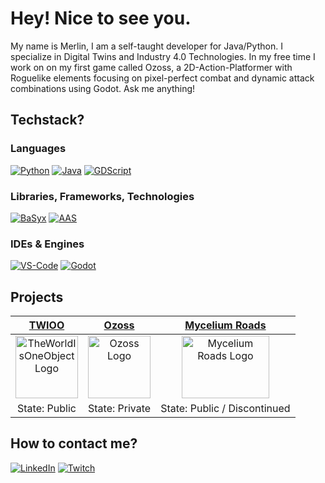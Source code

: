 # Hey! Nice to see you.

My name is Merlin, I am a self-taught developer for Java/Python. I specialize in Digital Twins and Industry 4.0 Technologies. In my free time I work on  on my first game called Ozoss, a 2D-Action-Platformer with Roguelike elements focusing on pixel-perfect combat and dynamic attack combinations using Godot. Ask me anything!

## Techstack?
### Languages
[![Python](https://img.shields.io/badge/Python-FFD43B?style=for-the-badge&logo=python&logoColor=blue)](https://www.python.org/)
[![Java](https://img.shields.io/badge/Java-ED8B00?style=for-the-badge&logo=openjdk&logoColor=white)](https://dev.java/)
[![GDScript](https://img.shields.io/badge/GDScript-5abbff?style=for-the-badge)](https://docs.godotengine.org/en/latest/tutorials/scripting/gdscript/index.html)

### Libraries, Frameworks, Technologies
[![BaSyx](https://img.shields.io/badge/BaSyx-0386b7?style=for-the-badge)](https://github.com/eclipse-basyx)
[![AAS](https://img.shields.io/badge/AAS-0421c3?style=for-the-badge)](https://industrialdigitaltwin.org/en/content-hub/aasspecifications)

### IDEs & Engines
[![VS-Code](https://img.shields.io/badge/VSCode-0078D4?style=for-the-badge&logo=visual%20studio%20code&logoColor=white)](https://code.visualstudio.com/)
[![Godot](https://img.shields.io/badge/godot-engine?style=for-the-badge&logo=godot-engine&logoColor=white&color=%235abbff
)](https://godotengine.org/)

## Projects

|                                                                        [TWIOO](https://github.com/TheWorldIsOneObject)                                                                        |                                                                                  [Ozoss](https://github.com/merlinseela/Ozoss)                                                                                  |                                                                      [Mycelium Roads](https://github.com/merlinseela/mycelium-roads-14th-piratesoftware-gamejam)                                                                      |
| :-------------------------------------------------------------------------------------------------------------------------------------------------------------------------------------------: | :-------------------------------------------------------------------------------------------------------------------------------------------------------------------------------------------------------------: | :-----------------------------------------------------------------------------------------------------------------------------------------------------------------------------------------------------------------------------------: |
| <a href="https://github.com/TheWorldIsOneObject"><img src="https://avatars.githubusercontent.com/u/142671489?s=200&v=4" alt="TheWorldIsOneObject Logo" style="width:100px;height:100px;"></a> | <a href="https://github.com/merlinseela/Ozoss"><img src="https://raw.githubusercontent.com/merlinseela/Ozoss/main/docs/addRes/GitHubProfilePicture.png" alt="Ozoss Logo" style="width:100px;height:100px;"></a> | <a href="https://github.com/merlinseela/mycelium-roads-14th-piratesoftware-gamejam"><img src="https://img.itch.zone/aW1nLzE0NzkyNzkwLnBuZw==/315x250%23c/LEAV66.png" alt="Mycelium Roads Logo" style="width:140px;height:100px;"></a> |
|                                                                                         State: Public                                                                                         |                                                                                                 State: Private                                                                                                  |                                                                                                     State: Public / Discontinued                                                                                                      |



## How to contact me?
[![LinkedIn](https://img.shields.io/badge/LinkedIn-0077B5?style=for-the-badge&logo=linkedin&logoColor=white)](https://www.linkedin.com/in/merlinseela/?locale=en_US)
[![Twitch](https://img.shields.io/badge/Twitch-a970ff?style=for-the-badge&logo=Twitch&logoColor=white)](https://www.twitch.tv/iamamerlin)
